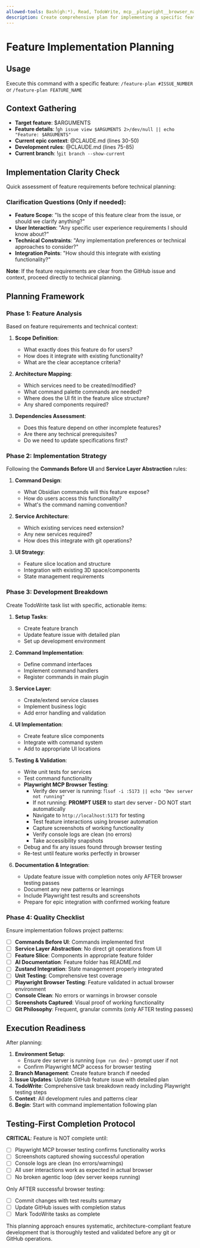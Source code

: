 ```yaml
---
allowed-tools: Bash(gh:*), Read, TodoWrite, mcp__playwright__browser_navigate, mcp__playwright__browser_snapshot, mcp__playwright__browser_click, mcp__playwright__browser_type, mcp__playwright__browser_take_screenshot, mcp__playwright__browser_console_messages
description: Create comprehensive plan for implementing a specific feature with Playwright testing validation
---
```


# Feature Implementation Planning

## Usage
Execute this command with a specific feature: `/feature-plan #ISSUE_NUMBER` or `/feature-plan FEATURE_NAME`

## Context Gathering
- **Target feature**: $ARGUMENTS
- **Feature details**: !`gh issue view $ARGUMENTS 2>/dev/null || echo "Feature: $ARGUMENTS"`
- **Current epic context**: @CLAUDE.md (lines 30-50)
- **Development rules**: @CLAUDE.md (lines 75-85)
- **Current branch**: !`git branch --show-current`

## Implementation Clarity Check

Quick assessment of feature requirements before technical planning:

### Clarification Questions (Only if needed):
- **Feature Scope**: "Is the scope of this feature clear from the issue, or should we clarify anything?"
- **User Interaction**: "Any specific user experience requirements I should know about?"
- **Technical Constraints**: "Any implementation preferences or technical approaches to consider?"
- **Integration Points**: "How should this integrate with existing functionality?"

**Note**: If the feature requirements are clear from the GitHub issue and context, proceed directly to technical planning.

## Planning Framework

### Phase 1: Feature Analysis
Based on feature requirements and technical context:

1. **Scope Definition**:
   - What exactly does this feature do for users?
   - How does it integrate with existing functionality?
   - What are the clear acceptance criteria?

2. **Architecture Mapping**:
   - Which services need to be created/modified?
   - What command palette commands are needed?
   - Where does the UI fit in the feature slice structure?
   - Any shared components required?

3. **Dependencies Assessment**:
   - Does this feature depend on other incomplete features?
   - Are there any technical prerequisites?
   - Do we need to update specifications first?

### Phase 2: Implementation Strategy
Following the **Commands Before UI** and **Service Layer Abstraction** rules:

1. **Command Design**:
   - What Obsidian commands will this feature expose?
   - How do users access this functionality?
   - What's the command naming convention?

2. **Service Architecture**:
   - Which existing services need extension?
   - Any new services required?
   - How does this integrate with git operations?

3. **UI Strategy**:
   - Feature slice location and structure
   - Integration with existing 3D space/components
   - State management requirements

### Phase 3: Development Breakdown
Create TodoWrite task list with specific, actionable items:

1. **Setup Tasks**:
   - Create feature branch
   - Update feature issue with detailed plan
   - Set up development environment

2. **Command Implementation**:
   - Define command interfaces
   - Implement command handlers
   - Register commands in main plugin

3. **Service Layer**:
   - Create/extend service classes
   - Implement business logic
   - Add error handling and validation

4. **UI Implementation**:
   - Create feature slice components
   - Integrate with command system
   - Add to appropriate UI locations

5. **Testing & Validation**:
   - Write unit tests for services
   - Test command functionality
   - **Playwright MCP Browser Testing**:
     - Verify dev server is running: !`lsof -i :5173 || echo "Dev server not running"`
     - If not running: **PROMPT USER** to start dev server - DO NOT start automatically
     - Navigate to `http://localhost:5173` for testing
     - Test feature interactions using browser automation
     - Capture screenshots of working functionality
     - Verify console logs are clean (no errors)
     - Take accessibility snapshots
   - Debug and fix any issues found through browser testing
   - Re-test until feature works perfectly in browser

6. **Documentation & Integration**:
   - Update feature issue with completion notes only AFTER browser testing passes
   - Document any new patterns or learnings
   - Include Playwright test results and screenshots
   - Prepare for epic integration with confirmed working feature

### Phase 4: Quality Checklist
Ensure implementation follows project patterns:

- [ ] **Commands Before UI**: Commands implemented first
- [ ] **Service Layer Abstraction**: No direct git operations from UI
- [ ] **Feature Slice**: Components in appropriate feature folder
- [ ] **AI Documentation**: Feature folder has README.md
- [ ] **Zustand Integration**: State management properly integrated
- [ ] **Unit Testing**: Comprehensive test coverage
- [ ] **Playwright Browser Testing**: Feature validated in actual browser environment
- [ ] **Console Clean**: No errors or warnings in browser console
- [ ] **Screenshots Captured**: Visual proof of working functionality
- [ ] **Git Philosophy**: Frequent, granular commits (only AFTER testing passes)

## Execution Readiness
After planning:

1. **Environment Setup**: 
   - Ensure dev server is running (`npm run dev`) - prompt user if not
   - Confirm Playwright MCP access for browser testing
2. **Branch Management**: Create feature branch if needed
3. **Issue Updates**: Update GitHub feature issue with detailed plan
4. **TodoWrite**: Comprehensive task breakdown ready including Playwright testing steps
5. **Context**: All development rules and patterns clear
6. **Begin**: Start with command implementation following plan

## Testing-First Completion Protocol
**CRITICAL**: Feature is NOT complete until:
- [ ] Playwright MCP browser testing confirms functionality works
- [ ] Screenshots captured showing successful operation
- [ ] Console logs are clean (no errors/warnings)
- [ ] All user interactions work as expected in actual browser
- [ ] No broken agentic loop (dev server keeps running)

Only AFTER successful browser testing:
- [ ] Commit changes with test results summary
- [ ] Update GitHub issues with completion status
- [ ] Mark TodoWrite tasks as complete

This planning approach ensures systematic, architecture-compliant feature development that is thoroughly tested and validated before any git or GitHub operations.